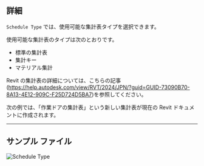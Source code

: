 ## 詳細
`Schedule Type` では、使用可能な集計表タイプを選択できます。

使用可能な集計表のタイプは次のとおりです。
- 標準の集計表
- 集計キー
- マテリアル集計

Revit の集計表の詳細については、こちらの記事(https://help.autodesk.com/view/RVT/2024/JPN/?guid=GUID-73090B70-8A13-4E12-909C-F25D724D5BA7)を参照してください。

次の例では、「作業ドアの集計表」という新しい集計表が現在の Revit ドキュメントに作成されます。
___
## サンプル ファイル

![Schedule Type](./DSRevitNodesUI.ScheduleTypes_img.jpg)
